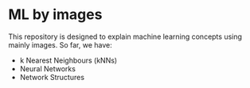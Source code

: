 # ML by images

This repository is designed to explain machine learning concepts using mainly images.
So far, we have:
- k Nearest Neighbours (kNNs)
- Neural Networks
- Network Structures
